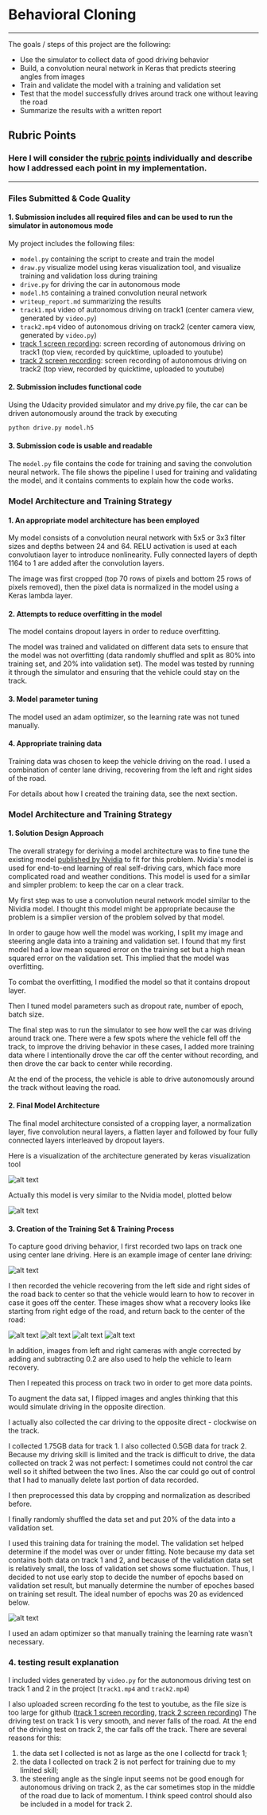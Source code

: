 # **Behavioral Cloning** 

---

The goals / steps of this project are the following:

* Use the simulator to collect data of good driving behavior
* Build, a convolution neural network in Keras that predicts steering angles from images
* Train and validate the model with a training and validation set
* Test that the model successfully drives around track one without leaving the road
* Summarize the results with a written report


[//]: # (Image References)

[image1]: ./figures/model.png "Model Visualization"
[image2]: ./figures/cnn-architecture-624x890.png "Nvidia model"
[image3]: ./figures/center_2017_07_26_23_45_17_234.jpg "Normal Image"
[image4]: ./figures/center_2017_07_29_13_01_19_544.jpg "Recovery Image"
[image5]: ./figures/center_2017_07_29_13_01_20_708.jpg "Recovery Image"
[image6]: ./figures/center_2017_07_29_13_01_21_414.jpg "Recovery Image"
[image7]: ./figures/center_2017_07_29_13_01_22_601.jpg "Recovery Image"
[image8]: ./figures/loss.png "loss vs epch"

## Rubric Points
### Here I will consider the [rubric points](https://review.udacity.com/#!/rubrics/432/view) individually and describe how I addressed each point in my implementation.  

---
### Files Submitted & Code Quality

#### 1. Submission includes all required files and can be used to run the simulator in autonomous mode

My project includes the following files:

* `model.py` containing the script to create and train the model
* `draw.py`  visualize model using keras visualization tool, and visualize training and validation loss during training
* `drive.py` for driving the car in autonomous mode
* `model.h5` containing a trained convolution neural network 
* `writeup_report.md` summarizing the results
* `track1.mp4` video of autonomous driving on track1 (center camera view, generated by `video.py`)
* `track2.mp4` video of autonomous driving on track2 (center camera view, generated by `video.py`)
* [track 1 screen recording](https://youtu.be/1DHCzYFkIqo): screen recording of autonomous driving on track1 (top view, recorded by quicktime, uploaded to youtube)
* [track 2 screen recording](https://youtu.be/DIxP_BBfJ28): screen recording of autonomous driving on track2 (top view, recorded by quicktime, uploaded to youtube)

#### 2. Submission includes functional code
Using the Udacity provided simulator and my drive.py file, the car can be driven autonomously around the track by executing 
```sh
python drive.py model.h5
```

#### 3. Submission code is usable and readable

The `model.py` file contains the code for training and saving the convolution neural network. The file shows the pipeline I used for training and validating the model, and it contains comments to explain how the code works.

### Model Architecture and Training Strategy

#### 1. An appropriate model architecture has been employed

My model consists of a convolution neural network with 5x5 or 3x3 filter sizes and depths between 24 and 64. RELU activation is used at each convolutiaon layer to introduce nonlinearity. Fully connected layers of depth 1164 to 1 are added after the convolution layers.

The image was first cropped (top 70 rows of pixels and bottom 25 rows of pixels removed), then the pixel data is normalized in the model using a Keras lambda layer. 

#### 2. Attempts to reduce overfitting in the model

The model contains dropout layers in order to reduce overfitting.

The model was trained and validated on different data sets to ensure that the model was not overfitting (data randomly shuffled and split as 80% into training set, and 20% into validation set). The model was tested by running it through the simulator and ensuring that the vehicle could stay on the track.

#### 3. Model parameter tuning

The model used an adam optimizer, so the learning rate was not tuned manually.

#### 4. Appropriate training data

Training data was chosen to keep the vehicle driving on the road. I used a combination of center lane driving, recovering from the left and right sides of the road. 

For details about how I created the training data, see the next section. 

### Model Architecture and Training Strategy

#### 1. Solution Design Approach

The overall strategy for deriving a model architecture was to fine tune the existing model [published by Nvidia](https://devblogs.nvidia.com/parallelforall/deep-learning-self-driving-cars/) to fit for this problem. Nvidia's model is used for end-to-end learning of real self-driving cars, which face more complicated road and weather conditions. This model is used for a similar and simpler problem: to keep the car on a clear track. 

My first step was to use a convolution neural network model similar to the Nividia model. I thought this model might be appropriate because the problem is a simplier version of the problem solved by that model.

In order to gauge how well the model was working, I split my image and steering angle data into a training and validation set. I found that my first model had a low mean squared error on the training set but a high mean squared error on the validation set. This implied that the model was overfitting. 

To combat the overfitting, I modified the model so that it contains dropout layer.

Then I tuned model parameters such as dropout rate, number of epoch, batch size.

The final step was to run the simulator to see how well the car was driving around track one. There were a few spots where the vehicle fell off the track, to improve the driving behavior in these cases, I added more training data where I intentionally drove the car off the center without recording, and then drove the car back to center while recording.

At the end of the process, the vehicle is able to drive autonomously around the track without leaving the road.


#### 2. Final Model Architecture

The final model architecture consisted of a cropping layer, a normalization layer, five convolution neural layers, a flatten layer and followed by four fully connected layers interleaved by dropout layers. 

Here is a visualization of the architecture generated by keras visualization tool

![alt text][image1]

Actually this model is very similar to the Nvidia model, plotted below

![alt text][image2]


#### 3. Creation of the Training Set & Training Process

To capture good driving behavior, I first recorded two laps on track one using center lane driving. Here is an example image of center lane driving:

![alt text][image3]


I then recorded the vehicle recovering from the left side and right sides of the road back to center so that the vehicle would learn to how to recover in case it goes off the center. These images show what a recovery looks like starting from right edge of the road, and return back to the center of the road:

![alt text][image4]
![alt text][image5]
![alt text][image6]
![alt text][image7]

In addition, images from left and right cameras with angle corrected by adding and subtracting 0.2 are also used to help the vehicle to learn recovery.

Then I repeated this process on track two in order to get more data points.

To augment the data sat, I flipped images and angles thinking that this would simulate driving in the opposite direction. 

I actually also collected the car driving to the opposite direct - clockwise on the track. 

I collected 1.75GB data for track 1. I also collected 0.5GB data for track 2. Because my driving skill is limited and the track is difficult to drive, the data collected on track 2 was not perfect: I sometimes could not control the car well so it shifted between the two lines. Also the car could go out of control that I had to manually delete last portion of data recorded.

I then preprocessed this data by cropping and normalization as described before.

I finally randomly shuffled the data set and put 20% of the data into a validation set. 

I used this training data for training the model. The validation set helped determine if the model was over or under fitting. Note because my data set contains both data on track 1 and 2, and because of the validation data set is relatively small, the loss of validation set shows some fluctuation. Thus, I decided to not use early stop to decide the number of epochs based on validation set result, but manually determine the number of epoches based on training set result. The ideal number of epochs was 20 as evidenced below.

![alt text][image8]

I used an adam optimizer so that manually training the learning rate wasn't necessary.

### 4. testing result explanation

I included vides generated by `video.py` for the autonomous driving test on track 1 and 2 in the project (`track1.mp4` and `track2.mp4`)


I also uploaded screen recording fo the test to youtube, as the file size is too large for github ([track 1 screen recording](https://youtu.be/1DHCzYFkIqo),  [track 2 screen recording](https://youtu.be/DIxP_BBfJ28)) The driving test on track 1 is very smooth, and never falls of the road. At the end of the driving test on track 2, the car falls off the track. There are several reasons for this:

1. the data set I collected is not as large as the one I collectd for track 1; 
2. the data I collected on track 2 is not perfect for training due to my limited skill;
3. the steering angle as the single input seems not be good enough for autonomous driving on track 2, as the car sometimes stop in the middle of the road due to lack of momentum. I think speed control should also be included in a model for track 2.